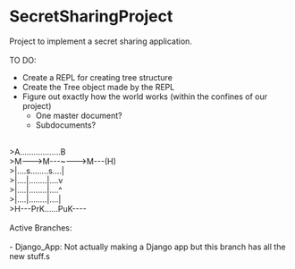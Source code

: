 # SecretSharingProject
Project to implement a secret sharing application.<br/>
<br/>
TO DO:
 - Create a REPL for creating tree structure<br/>
 - Create the Tree object made by the REPL<br/>
 - Figure out exactly how the world works (within the confines of our project)<br/>
   - One master document?<br/>
   - Subdocuments?<br/>
<br/>
>A..................B<br/>
>M--->M---~--->M---(H)<br/>
>|....s........s....|<br/>
>|....|........|....v<br/>
>|....|........|....^<br/>
>|....|........|....|<br/>
>H---PrK......PuK----<br/>
<br/>
Active Branches:<br/>
<br/>
- Django_App: Not actually making a Django app but this branch has all the new stuff.s<br/>
